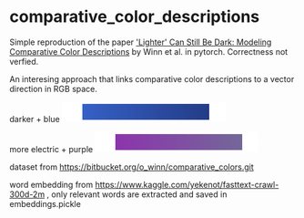 # comparative_color_descriptions
Simple reproduction of the paper ['Lighter' Can Still Be Dark: Modeling Comparative Color Descriptions](https://aclweb.org/anthology/P18-2125) by Winn et al. in pytorch. Correctness not verfied.

An interesing approach that links comparative color descriptions to a vector direction in RGB space.

darker + blue ![darker + blue](imgs/darker_blue.png)

more electric + purple ![more electric + purple](imgs/more_electric_purple.png)

dataset from https://bitbucket.org/o_winn/comparative_colors.git

word embedding from https://www.kaggle.com/yekenot/fasttext-crawl-300d-2m , only relevant words are extracted and saved in embeddings.pickle 